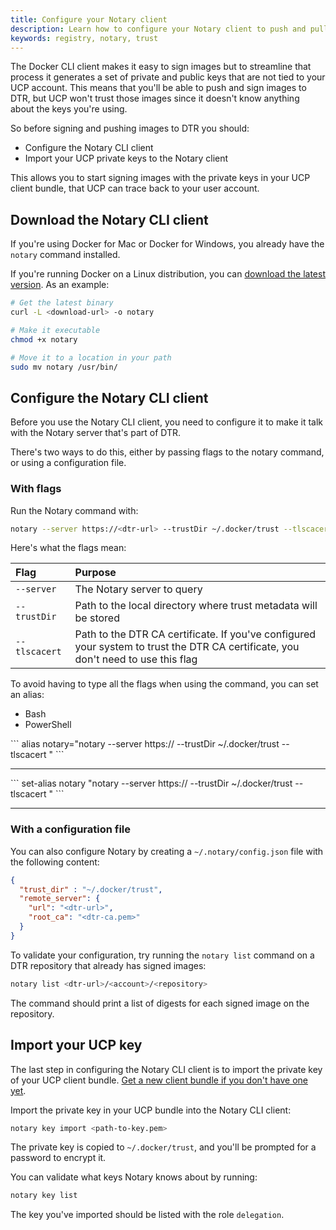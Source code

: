 ```yaml
---
title: Configure your Notary client
description: Learn how to configure your Notary client to push and pull images from Docker Trusted Registry.
keywords: registry, notary, trust
---
```


The Docker CLI client makes it easy to sign images but to streamline that
process it generates a set of private and public keys that are not tied
to your UCP account. This means that you'll be able to push and sign images to
DTR, but UCP won't trust those images since it doesn't know anything about
the keys you're using.

So before signing and pushing images to DTR you should:

* Configure the Notary CLI client
* Import your UCP private keys to the Notary client

This allows you to  start signing images with the private keys in your UCP
client bundle, that UCP can trace back to your user account.

## Download the Notary CLI client

If you're using Docker for Mac or Docker for Windows, you already have the
`notary` command installed.

If you're running Docker on a Linux distribution, you can [download the
latest version](https://github.com/docker/notary/releases). As an example:

```bash
# Get the latest binary
curl -L <download-url> -o notary

# Make it executable
chmod +x notary

# Move it to a location in your path
sudo mv notary /usr/bin/
```

## Configure the Notary CLI client

Before you use the Notary CLI client, you need to configure it to make it
talk with the Notary server that's part of DTR.

There's two ways to do this, either by passing flags to the notary command,
or using a configuration file.

### With flags

Run the Notary command with:

```bash
notary --server https://<dtr-url> --trustDir ~/.docker/trust --tlscacert <dtr-ca.pem> --help
```

Here's what the flags mean:

| Flag          | Purpose                                                                                                                           |
|:--------------|:----------------------------------------------------------------------------------------------------------------------------------|
| `--server`    | The Notary server to query                                                                                                        |
| `--trustDir`  | Path to the local directory where trust metadata will be stored                                                                   |
| `--tlscacert` | Path to the DTR CA certificate. If you've configured your system to trust the DTR CA certificate, you don't need to use this flag |

To avoid having to type all the flags when using the command, you can set an
alias:


<ul class="nav nav-tabs">
  <li class="active"><a data-toggle="tab" data-target="#tab3">Bash</a></li>
  <li><a data-toggle="tab" data-target="#tab4">PowerShell</a></li>
</ul>
<div class="tab-content">
<div id="tab3" class="tab-pane fade in active" markdown="1">
```
alias notary="notary --server https://<dtr-url> --trustDir ~/.docker/trust --tlscacert <dtr-ca.pem>"
```
<hr>
</div>
<div id="tab4" class="tab-pane fade" markdown="1">
```
set-alias notary "notary --server https://<dtr-url> --trustDir ~/.docker/trust --tlscacert <dtr-ca.pem>"
```
<hr>
</div>
</div>

### With a configuration file

You can also configure Notary by creating a `~/.notary/config.json` file with
the following content:

```json
{
  "trust_dir" : "~/.docker/trust",
  "remote_server": {
    "url": "<dtr-url>",
    "root_ca": "<dtr-ca.pem>"
  }
}
```

To validate your configuration, try running the `notary list` command on a
DTR repository that already has signed images:

```bash
notary list <dtr-url>/<account>/<repository>
```

The command should print a list of digests for each signed image on the
repository.

## Import your UCP key

The last step in configuring the Notary CLI client is to import the private
key of your UCP client bundle.
[Get a new client bundle if you don't have one yet](/datacenter/ucp/2.2/guides/user/access-ucp/cli-based-access.md).

Import the private key in your UCP bundle into the Notary CLI client:

```bash
notary key import <path-to-key.pem>
```

The private key is copied to `~/.docker/trust`, and you'll be prompted for a
password to encrypt it.

You can validate what keys Notary knows about by running:

```bash
notary key list
```

The key you've imported should be listed with the role `delegation`.
